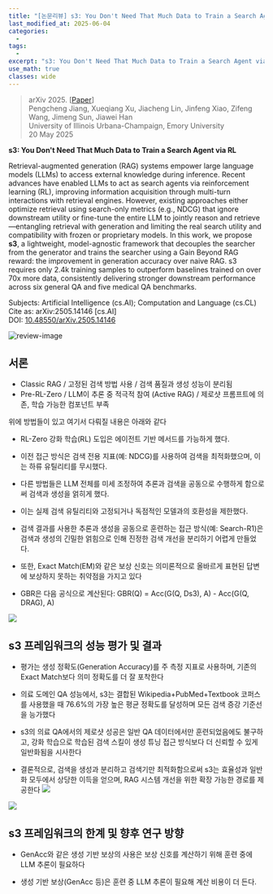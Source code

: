 ```yaml
---
title: "[논문리뷰] s3: You Don't Need That Much Data to Train a Search Agent via RL"
last_modified_at: 2025-06-04
categories:
  - 
tags:
  - 
excerpt: "s3: You Don't Need That Much Data to Train a Search Agent via RL"
use_math: true
classes: wide
---
```



> arXiv 2025. [[Paper](https://arxiv.org/abs/2505.14146)]  
> Pengcheng Jiang, Xueqiang Xu, Jiacheng Lin, Jinfeng Xiao, Zifeng Wang, Jimeng Sun, Jiawei Han  
> University of Illinois Urbana-Champaign, Emory University  
> 20 May 2025  

**s3: You Don't Need That Much Data to Train a Search Agent via RL**

Retrieval-augmented generation (RAG) systems empower large language models (LLMs) to access external knowledge during inference. Recent advances have enabled LLMs to act as search agents via reinforcement learning (RL), improving information acquisition through multi-turn interactions with retrieval engines. However, existing approaches either optimize retrieval using search-only metrics (e.g., NDCG) that ignore downstream utility or fine-tune the entire LLM to jointly reason and retrieve—entangling retrieval with generation and limiting the real search utility and compatibility with frozen or proprietary models. In this work, we propose **s3**, a lightweight, model-agnostic framework that decouples the searcher from the generator and trains the searcher using a Gain Beyond RAG reward: the improvement in generation accuracy over naive RAG. s3 requires only 2.4k training samples to outperform baselines trained on over 70x more data, consistently delivering stronger downstream performance across six general QA and five medical QA benchmarks.

Subjects: Artificial Intelligence (cs.AI); Computation and Language (cs.CL)  
Cite as: arXiv:2505.14146 [cs.AI]  
DOI: [10.48550/arXiv.2505.14146](https://doi.org/10.48550/arXiv.2505.14146)

![review-image](https://moonlight-paper-snapshot.s3.ap-northeast-2.amazonaws.com/arxiv/s3-you-dont-need-that-much-data-to-train-a-search-agent-via-rl-0.png)

## 서론

- Classic RAG / 고정된 검색 방법 사용 / 검색 품질과 생성 성능이 분리됨
- Pre-RL-Zero / LLM이 추론 중 적극적 참여 (Active RAG) / 제로샷 프롬프트에 의존, 학습 가능한 컴포넌트 부족

위에 방법들이 있고 여기서 다뤄질 내용은 아래와 같다

- RL-Zero 강화 학습(RL) 도입은 에이전트 기반 메서드를 가능하게 했다.

- 이전 접근 방식은 검색 전용 지표(예: NDCG)를 사용하여 검색을 최적화했으며, 이는 하류 유틸리티를 무시했다.

- 다른 방법들은 LLM 전체를 미세 조정하여 추론과 검색을 공동으로 수행하게 함으로써 검색과 생성을 얽히게 했다.

- 이는 실제 검색 유틸리티와 고정되거나 독점적인 모델과의 호환성을 제한했다.

- 검색 결과를 사용한 추론과 생성을 공동으로 훈련하는 접근 방식(예: Search-R1)은 검색과 생성의 긴밀한 얽힘으로 인해 진정한 검색 개선을 분리하기 어렵게 만들었다.

- 또한, Exact Match(EM)와 같은 보상 신호는 의미론적으로 올바르게 표현된 답변에 보상하지 못하는 취약점을 가지고 있다

- GBR은 다음 공식으로 계산된다: GBR(Q) = Acc(G(Q, Ds3), A) - Acc(G(Q, DRAG), A)

![](https://velog.velcdn.com/images/u25536/post/d4936ee5-f28b-4d9f-9253-a7ab0dcee2cb/image.png)

## s3 프레임워크의 성능 평가 및 결과

- 평가는 생성 정확도(Generation Accuracy)를 주 측정 지표로 사용하며, 기존의 Exact Match보다 의미 정확도를 더 잘 포착한다

- 의료 도메인 QA 성능에서, s3는 결합된 Wikipedia+PubMed+Textbook 코퍼스를 사용했을 때 76.6%의 가장 높은 평균 정확도를 달성하며 모든 검색 증강 기준선을 능가했다

- s3의 의료 QA에서의 제로샷 성공은 일반 QA 데이터에서만 훈련되었음에도 불구하고, 강화 학습으로 학습된 검색 스킬이 생성 튜닝 접근 방식보다 더 신뢰할 수 있게 일반화됨을 시사한다

- 결론적으로, 검색을 생성과 분리하고 검색기만 최적화함으로써 s3는 효율성과 일반화 모두에서 상당한 이득을 얻으며, RAG 시스템 개선을 위한 확장 가능한 경로를 제공한다
![](https://velog.velcdn.com/images/u25536/post/47ad6eff-3273-4139-a125-72e9b8f1eadb/image.png)

![](https://velog.velcdn.com/images/u25536/post/70bd73a3-649c-4f6b-9fa4-d1ced207af37/image.png)

## s3 프레임워크의 한계 및 향후 연구 방향

- GenAcc와 같은 생성 기반 보상의 사용은 보상 신호를 계산하기 위해 훈련 중에 LLM 추론이 필요하다

- 생성 기반 보상(GenAcc 등)은 훈련 중 LLM 추론이 필요해 계산 비용이 더 든다.
